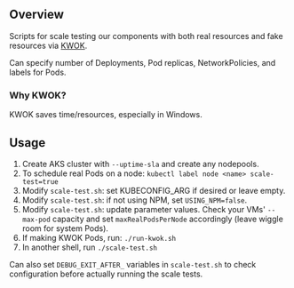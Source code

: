 ## Overview
Scripts for scale testing our components with both real resources and fake resources via [KWOK](https://github.com/kubernetes-sigs/kwok).

Can specify number of Deployments, Pod replicas, NetworkPolicies, and labels for Pods.

### Why KWOK?
KWOK saves time/resources, especially in Windows.

## Usage
1. Create AKS cluster with `--uptime-sla` and create any nodepools.
2. To schedule real Pods on a node: `kubectl label node <name> scale-test=true`
3. Modify `scale-test.sh`: set KUBECONFIG_ARG if desired or leave empty.
4. Modify `scale-test.sh`: if not using NPM, set `USING_NPM=false`.
5. Modify `scale-test.sh`: update parameter values. Check your VMs' `--max-pod` capacity and set `maxRealPodsPerNode` accordingly (leave wiggle room for system Pods).
6. If making KWOK Pods, run: `./run-kwok.sh`
7. In another shell, run `./scale-test.sh`

Can also set `DEBUG_EXIT_AFTER_` variables in `scale-test.sh` to check configuration before actually running the scale tests.
